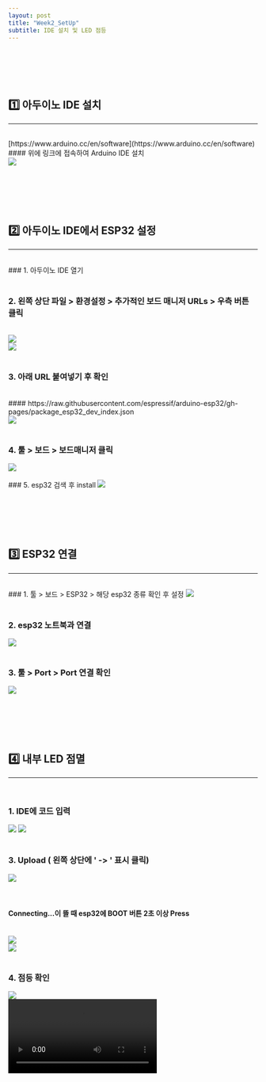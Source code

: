 ```yaml
---
layout: post
title: "Week2_SetUp"
subtitle: IDE 설치 및 LED 점등
---
```

<br><br>
<br><br>



## 1️⃣ 아두이노 IDE 설치
<hr/>
<br>
[https://www.arduino.cc/en/software](https://www.arduino.cc/en/software)<br/>
#### 위에 링크에 접속하여 Arduino IDE 설치<br>
<img src="https://user-images.githubusercontent.com/63178658/223021248-17441d33-53a8-461a-97a2-d528fc809069.png"/>
<br><br>
<br><br>
<br><br>



## 2️⃣ 아두이노 IDE에서 ESP32 설정
---
<br>
### 1. 아두이노 IDE 열기
<br><br>


### 2. 왼쪽 상단 파일 > 환경설정 > 추가적인 보드 매니저 URLs > 우측 버튼 클릭
<br>
<img src= "https://user-images.githubusercontent.com/63178658/223050088-ce9e3ce4-b1c4-4ae6-967a-f8320445745c.png"/>
<br>
<img src= "https://user-images.githubusercontent.com/63178658/223050090-c122f353-8abe-4ee9-aaf8-4635e95a79b1.png"/>
<br><br>


### 3. 아래 URL 붙여넣기 후 확인
<br>
#### https://raw.githubusercontent.com/espressif/arduino-esp32/gh-pages/package_esp32_dev_index.json
<br><img src= "https://user-images.githubusercontent.com/63178658/223050093-a236922c-8385-4bba-80ec-df46f53ad6a8.png"/>
<br><br>


### 4. 툴 > 보드 > 보드매니저 클릭
<img src= "https://user-images.githubusercontent.com/63178658/223050098-b0c9a4f6-189d-4c3d-ae66-1dc9ddc318a5.png"/>
<br><br>
### 5. esp32 검색 후 install
<img src= "https://user-images.githubusercontent.com/63178658/223050082-b726529e-364b-4b54-b97f-c740cee37292.png"/>
<br><br>
<br><br>
<br><br>



## 3️⃣ ESP32 연결 
<hr/>
<br>
### 1. 툴 > 보드 > ESP32 > 해당 esp32 종류 확인 후 설정
<img src= "https://user-images.githubusercontent.com/63178658/223051835-105d1043-d271-4aa3-89d4-670d91351a2e.png"/>
<br><br>


### 2. esp32 노트북과 연결
<img src = "https://user-images.githubusercontent.com/63178658/223051944-66b8d24c-0246-4728-b688-ca75904658a3.jpg"/>
<br><br>


### 3. 툴 > Port > Port 연결 확인
<img src = "https://user-images.githubusercontent.com/63178658/223053471-997780fa-02f6-4483-a58a-5b59312fc72b.png"/>
<br><br>
<br><br>
<br><br>

## 4️⃣ 내부 LED 점멸
<hr/>
<br>

### 1. IDE에 코드 입력
<img src = "https://user-images.githubusercontent.com/63178658/224239018-c12cffb7-55bb-4cb3-b957-c6ba2c9f042d.png"/>
<img src = "https://user-images.githubusercontent.com/63178658/224238791-1b2cc901-ce04-4cf4-a9f5-2ca7caace2b2.png"/>
<br><br>


### 3. Upload ( 왼쪽 상단에 ' -> ' 표시 클릭)
<img src = "https://user-images.githubusercontent.com/63178658/224239408-14da4d79-f19a-497c-b3f2-5867b645c18f.png"/><br>
<br><br>

#### Connecting...이 뜰 때 esp32에 BOOT 버튼 2초 이상 Press
<br>
<img src="https://user-images.githubusercontent.com/63178658/224239868-d5cbe1d4-ec2a-4e2c-b2af-0c961f2a4139.jpg"/>
<br>
<img src="https://user-images.githubusercontent.com/63178658/223056791-e6dfc507-0279-4194-aea5-ee70db659ea0.jpg"/>
<br><br>


### 4. 점등 확인
<img src = "https://user-images.githubusercontent.com/63178658/224239162-e68f6337-40ad-4bcd-9ebc-0185696d4b66.jpg"/>
<br>
<video src="https://user-images.githubusercontent.com/63178658/224239144-abbd4164-ba4a-4c5d-aa0e-af3a3c4d397a.mp4"/>
<br><br><br>

